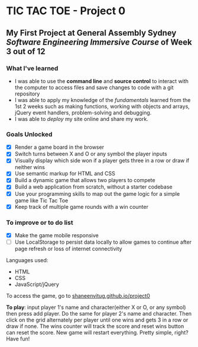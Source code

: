 # TIC TAC TOE - Project 0

## My First Project at General Assembly Sydney _Software Engineering Immersive Course_ of Week 3 out of 12

### What I've learned

- I was able to use the **command line** and **source control** to interact with the computer to access files and save changes to code with a git repository
- I was able to apply my knowledge of the _fundamentals_ learned from the 1st 2 weeks such as making functions, working with objects and arrays, jQuery event handlers, problem-solving and debugging.
- I was able to _deploy_ my site online and share my work.

### Goals Unlocked

- [x] Render a game board in the browser
- [x] Switch turns between X and O or any symbol the player inputs
- [x] Visually display which side won if a player gets three in a row or draw if neither wins
- [x] Use semantic markup for HTML and CSS
- [x] Build a dynamic game that allows two players to compete
- [x] Build a web application from scratch, without a starter codebase
- [x] Use your programming skills to map out the game logic for a simple game like Tic Tac Toe
- [x] Keep track of multiple game rounds with a win counter

### To improve or to do list

- [x] Make the game mobile responsive
- [ ] Use LocalStorage to persist data locally to allow games to continue after page refresh or loss of internet connectivity

Languages used:

- HTML
- CSS
- JavaScript/jQuery

To access the game, go to [shaneenvitug.github.io/project0](https://shaneenvitug.github.io/project0/)

**To play**: input player 1's name and character(either X or O, or any symbol) then press add player. Do the same for player 2's name and character. Then click on the grid alternately per player until one wins and gets 3 in a row or draw if none. The wins counter will track the score and reset wins button can reset the score. New game will restart everything. Pretty simple, right? Have fun!
